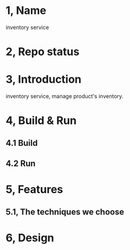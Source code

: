 # 1, Name
inventory service

# 2, Repo status
 
# 3, Introduction
inventory service, manage product's inventory. 

# 4, Build & Run
## 4.1 Build

## 4.2 Run



# 5, Features

## 5.1, The techniques we choose

# 6, Design


